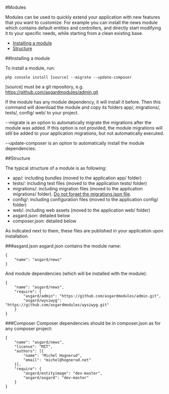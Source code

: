 #Modules

Modules can be used to quickly extend your application with new features that you want to customize. For example you can install the news module which contains default entities and controllers, and directly start modifying it to your specific needs, while starting from a clean existing base.

- [Installing a module](#install)
- [Structure](#structure)

<a name="install"></a>
##Installing a module

To install a module, run:

	php console install [source] --migrate --update-composer

[source] must be a git repository, e.g. https://github.com/asgardmodules/admin.git

If the module has any module dependency, it will install it before. Then this command will download the module and copy its folders app/, migrations/, tests/, config/ web/ to your project.

--migrate is an option to automatically migrate the migrations after the module was added. If this option is not provided, the module migrations will still be added to your application migrations, but not automatically executed.

--update-composer is an option to automatically install the module dependencies.

<a name="structure"></a>
##Structure

The typical structure of a module is as following:

* app/: including bundles (moved to the application app/ folder)
* tests/: including test files (moved to the application tests/ folder)
* migrations/: including migration files (moved to the application migrations/ folder). [Do not forget the migrations.json file](docs/migration).
* config/: including configuration files (moved to the application config/ folder)
* web/: including web assets (moved to the application web/ folder)
* asgard.json: detailed below
* composer.json: detailed below

As indicated next to them, these files are published in your application upon installation.

###asgard.json
asgard.json contains the module name:

	{
		"name": "asgard/news"
	}

And module dependencies (which will be installed with the module):

	{
		"name": "asgard/news",
		"require": {
			"asgard/admin": "https://github.com/asgardmodules/admin.git",
	        "asgard/wysiwyg": "https://github.com/asgardmodules/wysiwyg.git"
		}
	}

###Composer
Composer dependencies should be in composer.json as for any composer project:

	{
		"name": "asgard/news",
		"license": "MIT",
		"authors": [{
			"name": "Michel Hognerud",
			"email": "michel@hognerud.net"
		}],
		"require": {
	        "asgard/entityimage": "dev-master",
	        "asgard/asgard": "dev-master"
		}
	}